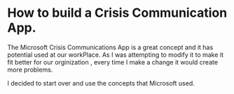 # How to build a Crisis Communication App.

The Microsoft Crisis Communications App is a great concept and it has potential used at our workPlace. As I was attempting to modify it to make it fit better for our orginization , every time I make a change it would create more problems.

I decided to start over and use the concepts that Microsoft used.


